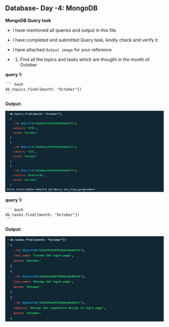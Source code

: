  ## Database- Day -4: MongoDB   

**MongoDB Query task**   

 - I have mentioned all queries and output in this file.

 - I have completed and submitted Query task, kindly check and verify it.   

 - I have attached `Output image` for your reference  

  - 1. Find all the topics and tasks which are thought in the month of October

  **query 1:**

    ``` bash
    db.topics.find({month: "October"})
    ```
**Output:**

 ![output image](Output/1.1.PNG)

  **query 1:**

    ``` bash
    db.tasks.find({month: "October"})
    ```
**Output:**

 ![output image](Output/1.2.PNG)